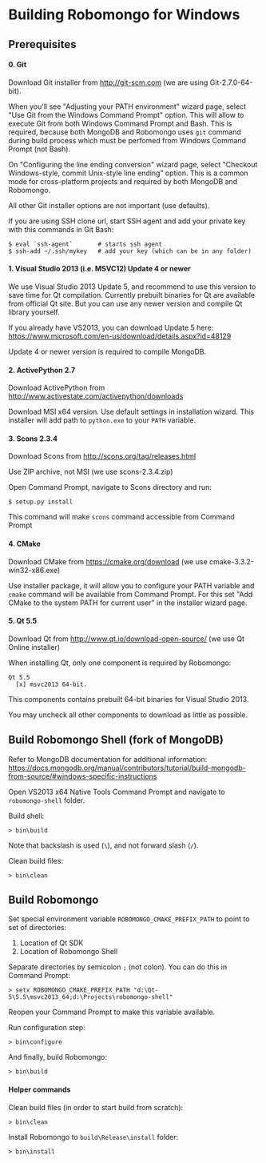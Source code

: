 Building Robomongo for Windows
==============================

Prerequisites
-------------

#### 0. Git

 Download Git installer from http://git-scm.com (we are using Git-2.7.0-64-bit).
  
 When you'll see "Adjusting your PATH environment" wizard page, select
 "Use Git from the Windows Command Prompt" option. This will allow to 
 execute Git from both Windows Command Prompt and Bash. This is required,
 because both MongoDB and Robomongo uses `git` command during build process
 which must be perfomed from Windows Command Prompt (not Bash).
 
 On "Configuring the line ending conversion" wizard page, select "Checkout
 Windows-style, commit Unix-style line ending" option. This is a common mode
 for cross-platform projects and required by both MongoDB and Robomongo.
  
 All other Git installer options are not important (use defaults).
 
 If you are using SSH clone url, start SSH agent and add your private key
 with this commands in Git Bash:
 
    $ eval `ssh-agent`       # starts ssh agent
    $ ssh-add ~/.ssh/mykey   # add your key (which can be in any folder)
  
#### 1. Visual Studio 2013 (i.e. MSVC12) Update 4 or newer

 We use Visual Studio 2013 Update 5, and recommend to use this version to save
 time for Qt compilation. Currently prebuilt binaries for Qt are available 
 from official Qt site. But you can use any newer version and compile Qt library
 yourself.
 
 If you already have VS2013, you can download Update 5 here: 
 https://www.microsoft.com/en-us/download/details.aspx?id=48129
 
 Update 4 or newer version is required to compile MongoDB.

#### 2. ActivePython 2.7 
   
 Download ActivePython from http://www.activestate.com/activepython/downloads
   
 Download MSI x64 version. Use default settings in installation wizard. 
 This installer will add path to `python.exe` to your `PATH` variable.

#### 3. Scons 2.3.4 

 Download Scons from http://scons.org/tag/releases.html
   
 Use ZIP archive, not MSI (we use scons-2.3.4.zip)
   
 Open Command Prompt, navigate to Scons directory and run:
   
    $ setup.py install
    
 This command will make `scons` command accessible from Command Prompt

#### 4. CMake 
 Download CMake from https://cmake.org/download (we use cmake-3.3.2-win32-x86.exe)
 
 Use installer package, it will allow you to configure your PATH variable and `cmake`
 command will be available from Command Prompt. For this set "Add CMake to the system
 PATH for current user" in the installer wizard page. 
   
#### 5. Qt 5.5

 Download Qt from http://www.qt.io/download-open-source/ (we use Qt Online installer)
   
 When installing Qt, only one component is required by Robomongo: 
   
    Qt 5.5 
      [x] msvc2013 64-bit.
    
 This components contains prebuilt 64-bit binaries for Visual Studio 2013. 
   
 You may uncheck all other components to download as little as possible. 



## Build Robomongo Shell (fork of MongoDB)

Refer to MongoDB documentation for additional information:
https://docs.mongodb.org/manual/contributors/tutorial/build-mongodb-from-source/#windows-specific-instructions

Open VS2013 x64 Native Tools Command Prompt and navigate to `robomongo-shell` folder.

Build shell:

    > bin\build
    
Note that backslash is used (`\`), and not forward slash (`/`).

Clean build files:

    > bin\clean


## Build Robomongo   

Set special environment variable `ROBOMONGO_CMAKE_PREFIX_PATH` to point to set of 
directories:

1. Location of Qt SDK
2. Location of Robomongo Shell

Separate directories by semicolon `;` (not colon). You can do this in Command Prompt:

    > setx ROBOMONGO_CMAKE_PREFIX_PATH "d:\Qt-5\5.5\msvc2013_64;d:\Projects\robomongo-shell"
    
Reopen your Command Prompt to make this variable available.
 
Run configuration step:
    
    > bin\configure 
    
And finally, build Robomongo:
    
    > bin\build 
    
    
#### Helper commands
    
Clean build files (in order to start build from scratch):

    > bin\clean
    
Install Robomongo to `build\Release\install` folder:

    > bin\install
   
